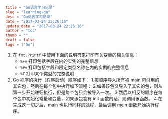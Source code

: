 ```toml
title = "Go语言学习记录"
slug = "learning-go"
desc = "Go语言学习记录"
date = "2017-03-24 22:26:16"
update_date = "2017-03-24 22:26:16"
author = "tcc"
thumb = ""
draft = false
tags = ["Go"]
```
1. 在 `fmt.Printf` 中使用下面的说明符来打印有关变量的相关信息：<br>
    - `%+v` 打印包括字段在内的实例的完整信息<br>
    - `%#v` 打印包括字段和限定类型名称在内的实例的完整信息 <br>
    - `%T` 打印某个类型的完整说明<br>
2. Go 程序的执行（程序启动）顺序如下：
      1.按顺序导入所有被 main 包引用的其它包，然后在每个包中执行如下流程：
      2.如果该包又导入了其它的包，则从第一步开始递归执行，但是每个包只会被导入一次。
      3.然后以相反的顺序在每个包中初始化常量和变量，如果该包含有 init 函数的话，则调用该函数。
      4.在完成这一切之后，main 也执行同样的过程，最后调用 main 函数开始执行程序。
